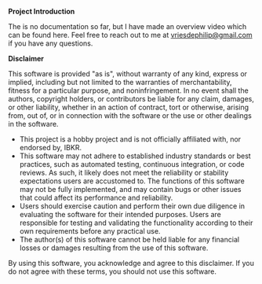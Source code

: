 **Project Introduction**

The is no documentation so far, but I have made an overview video which can be found here. Feel free to reach out to me at vriesdephilip@gmail.com if you have any questions.

**Disclaimer**

This software is provided "as is", without warranty of any kind, express or implied, including but not limited to the warranties of merchantability, fitness for a particular purpose, and noninfringement. In no event shall the authors, copyright holders, or contributors be liable for any claim, damages, or other liability, whether in an action of contract, tort or otherwise, arising from, out of, or in connection with the software or the use or other dealings in the software.

- This project is a hobby project and is not officially affiliated with, nor endorsed by, IBKR.
- This software may not adhere to established industry standards or best practices, such as automated testing, continuous integration, or code reviews. As such, it likely does not meet the reliability or stability expectations users are accustomed to. The functions of this software may not be fully implemented, and may contain bugs or other issues that could affect its performance and reliability.
- Users should exercise caution and perform their own due diligence in evaluating the software for their intended purposes. Users are responsible for testing and validating the functionality according to their own requirements before any practical use.
- The author(s) of this software cannot be held liable for any financial losses or damages resulting from the use of this software.

By using this software, you acknowledge and agree to this disclaimer. If you do not agree with these terms, you should not use this software.
